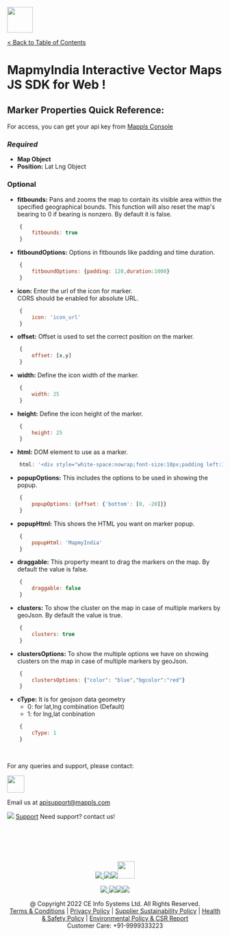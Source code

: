 [<img src="https://about.mappls.com/images/mappls-b-logo.svg" height="60"/> </p>](https://www.mapmyindia.com/api)
[< Back to Table of Contents](../../README.md)
# MapmyIndia Interactive Vector Maps JS SDK for Web !

## Marker Properties Quick Reference:

For access, you can get your api key from [Mappls Console](https://apis.mappls.com/console/)


### *Required*

- **Map Object**
- **Position:** Lat Lng Object

### Optional

- **fitbounds:** Pans and zooms the map to contain its visible area within the specified geographical bounds. This function will also reset the map's bearing to 0 if bearing is nonzero. By default it is false.

```js
    {
        fitbounds: true
    }
```

- **fitboundOptions:** Options in fitbounds like padding and time duration.

```js
    {
        fitboundOptions: {padding: 120,duration:1000}
    }
```

- **icon:** Enter the url of the icon for marker.<br> CORS should be enabled for absolute URL.

```js
    {
        icon: 'icon_url'
    }
```

- **offset:** Offset is used to set the correct position on the marker.

```js
    {
        offset: [x,y]
    }
```

- **width:** Define the icon width of the marker.

```js
    {
        width: 25
    }
```

- **height:** Define the icon height of the marker.

```js
    {
        height: 25
    }
```

- **html:** DOM element to use as a marker.

```js
    html: '<div style="white-space:nowrap;font-size:10px;padding left:15px;color:#fff">Hello World</div>'
```

- **popupOptions:** This includes the options to be used in showing the popup.

```js
    {
        popupOptions: {offset: {'bottom': [0, -20]}}
    }
```

- **popupHtml:** This shows the HTML you want on marker popup.

```js
    {
        popupHtml: 'MapmyIndia'
    }
```

- **draggable:** This property meant to drag the markers on the map. By default the value is false.

```js
    {
        draggable: false
    }
```

- **clusters:** To show the cluster on the map in case of multiple markers by geoJson. By default the value is true.

```js
    {
        clusters: true
    }
```

- **clustersOptions:** To show the multiple options we have on showing clusters on the map in case of multiple markers by geoJson.

```js
    {
        clustersOptions: {"color": "blue","bgcolor":"red"}
    }
```

- **cType:** It is for geojson data geometry<br>
    - 0: for lat,lng combination (Default)<br>
    - 1: for lng,lat conbination

```js
    {
        cType: 1
    }
```


<br>

For any queries and support, please contact: 

[<img src="https://about.mappls.com/images/mappls-logo.svg" height="40"/> </p>](https://about.mappls.com/api/)
Email us at [apisupport@mappls.com](mailto:apisupport@mappls.com)


![](https://www.mapmyindia.com/api/img/icons/support.png)
[Support](https://about.mappls.com/contact/)
Need support? contact us!

<br></br>
<br></br>

[<p align="center"> <img src="https://www.mapmyindia.com/api/img/icons/stack-overflow.png"/> ](https://stackoverflow.com/questions/tagged/mappls-api)[![](https://www.mapmyindia.com/api/img/icons/blog.png)](https://about.mappls.com/blog/)[![](https://www.mapmyindia.com/api/img/icons/gethub.png)](https://github.com/Mappls-api)[<img src="https://mmi-api-team.s3.ap-south-1.amazonaws.com/API-Team/npm-logo.one-third%5B1%5D.png" height="40"/> </p>](https://www.npmjs.com/org/mapmyindia) 



[<p align="center"> <img src="https://www.mapmyindia.com/june-newsletter/icon4.png"/> ](https://www.facebook.com/Mapplsofficial)[![](https://www.mapmyindia.com/june-newsletter/icon2.png)](https://twitter.com/mappls)[![](https://www.mapmyindia.com/newsletter/2017/aug/llinkedin.png)](https://www.linkedin.com/company/mappls/)[![](https://www.mapmyindia.com/june-newsletter/icon3.png)](https://www.youtube.com/channel/UCAWvWsh-dZLLeUU7_J9HiOA)




<div align="center">@ Copyright 2022 CE Info Systems Ltd. All Rights Reserved.</div>

<div align="center"> <a href="https://about.mappls.com/api/terms-&-conditions">Terms & Conditions</a> | <a href="https://about.mappls.com/about/privacy-policy">Privacy Policy</a> | <a href="https://about.mappls.com/pdf/mapmyIndia-sustainability-policy-healt-labour-rules-supplir-sustainability.pdf">Supplier Sustainability Policy</a> | <a href="https://about.mappls.com/pdf/Health-Safety-Management.pdf">Health & Safety Policy</a> | <a href="https://about.mappls.com/pdf/Environment-Sustainability-Policy-CSR-Report.pdf">Environmental Policy & CSR Report</a>

<div align="center">Customer Care: +91-9999333223</div>
